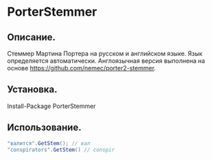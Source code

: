 # PorterStemmer
Описание.
---
Стеммер Мартина Портера на русском и английском языке. Язык определяется автоматически. Англоязычная версия выполнена на основе https://github.com/nemec/porter2-stemmer.

Установка.
---
Install-Package PorterStemmer 

Использование.
---
```C#
"валится".GetStem(); // вал
"conspirators".GetStem() // conspir
```
